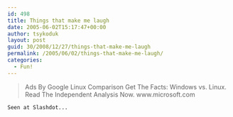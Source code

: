 ```yaml
---
id: 498
title: Things that make me laugh
date: 2005-06-02T15:17:47+00:00
author: tsykoduk
layout: post
guid: 30/2008/12/27/things-that-make-me-laugh
permalink: /2005/06/02/things-that-make-me-laugh/
categories:
  - Fun!
---
```

<blockquote>Ads By Google
	Linux Comparison
	Get The Facts: Windows vs. Linux. Read The Independent Analysis Now.
	www.microsoft.com</blockquote>

	Seen at Slashdot...